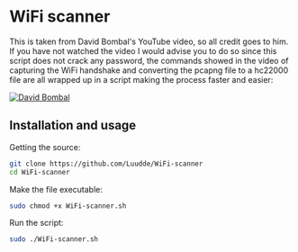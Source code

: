 # WiFi scanner
This is taken from David Bombal's YouTube video, so all credit goes to him. If you have not watched the video I would advise you to do so since this script does not crack any password, the commands showed in the video of capturing the WiFi handshake and converting the pcapng file to a hc22000 file are all wrapped up in a script making the process faster and easier:

[![David Bombal](https://img.youtube.com/vi/Usw0IlGbkC4/0.jpg)](https://www.youtube.com/watch?v=Usw0IlGbkC4)



## Installation and usage
Getting the source:
```bash
git clone https://github.com/Luudde/WiFi-scanner
cd WiFi-scanner
```
Make the file executable:
```bash
sudo chmod +x WiFi-scanner.sh
```
Run the script:
```bash
sudo ./WiFi-scanner.sh
```


